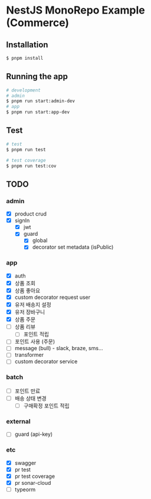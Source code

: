 # NestJS MonoRepo Example (Commerce)

## Installation

```bash
$ pnpm install
```

## Running the app

```bash
# development
# admin
$ pnpm run start:admin-dev
# app
$ pnpm run start:app-dev
```

## Test

```bash
# test
$ pnpm run test

# test coverage
$ pnpm run test:cov
```

## TODO
### admin
- [x] product crud
- [x] signIn
  - [x] jwt
  - [x] guard
    - [x] global
    - [x] decorator set metadata (isPublic)

### app
- [x] auth
- [x] 상품 조회
- [x] 상품 좋아요
- [x] custom decorator request user
- [x] 유저 배송지 설정
- [x] 유저 장바구니
- [x] 상품 주문
- [ ] 상품 리뷰
  - [ ] 포인트 적립
- [ ] 포인트 사용 (주문)
- [ ] message (bull) - slack, braze, sms...
- [ ] transformer
- [ ] custom decorator service

### batch
- [ ] 포인트 만료
- [ ] 배송 상태 변경
  - [ ] 구매확정 포인트 적립

### external
- [ ] guard (api-key)

### etc
- [x] swagger
- [x] pr test
- [x] pr test coverage
- [x] pr sonar-cloud
- [ ] typeorm